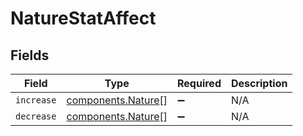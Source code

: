 # NatureStatAffect


## Fields

| Field                                                    | Type                                                     | Required                                                 | Description                                              |
| -------------------------------------------------------- | -------------------------------------------------------- | -------------------------------------------------------- | -------------------------------------------------------- |
| `increase`                                               | [components.Nature](../../models/components/nature.md)[] | :heavy_minus_sign:                                       | N/A                                                      |
| `decrease`                                               | [components.Nature](../../models/components/nature.md)[] | :heavy_minus_sign:                                       | N/A                                                      |